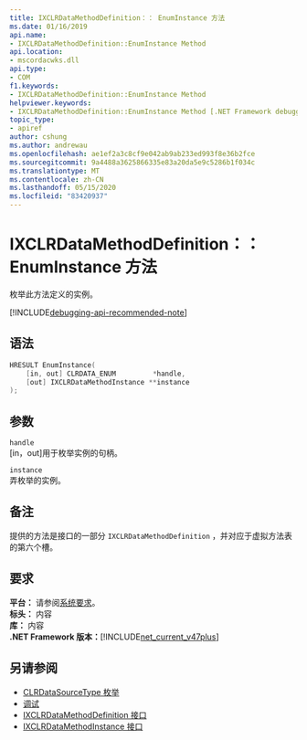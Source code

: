 ```yaml
---
title: IXCLRDataMethodDefinition：： EnumInstance 方法
ms.date: 01/16/2019
api.name:
- IXCLRDataMethodDefinition::EnumInstance Method
api.location:
- mscordacwks.dll
api.type:
- COM
f1.keywords:
- IXCLRDataMethodDefinition::EnumInstance Method
helpviewer.keywords:
- IXCLRDataMethodDefinition::EnumInstance Method [.NET Framework debugging]
topic_type:
- apiref
author: cshung
ms.author: andrewau
ms.openlocfilehash: ae1ef2a3c8cf9e042ab9ab233ed993f8e36b2fce
ms.sourcegitcommit: 9a4488a3625866335e83a20da5e9c5286b1f034c
ms.translationtype: MT
ms.contentlocale: zh-CN
ms.lasthandoff: 05/15/2020
ms.locfileid: "83420937"
---
```

# <a name="ixclrdatamethoddefinitionenuminstance-method"></a>IXCLRDataMethodDefinition：： EnumInstance 方法

枚举此方法定义的实例。

[!INCLUDE[debugging-api-recommended-note](../../../../includes/debugging-api-recommended-note.md)]

## <a name="syntax"></a>语法

```cpp
HRESULT EnumInstance(
    [in, out] CLRDATA_ENUM         *handle,
    [out] IXCLRDataMethodInstance **instance
);
```

## <a name="parameters"></a>参数

`handle`\
[in，out]用于枚举实例的句柄。

`instance`\
弄枚举的实例。

## <a name="remarks"></a>备注

提供的方法是接口的一部分 `IXCLRDataMethodDefinition` ，并对应于虚拟方法表的第六个槽。

## <a name="requirements"></a>要求

**平台：** 请参阅[系统要求](../../get-started/system-requirements.md)。  
**标头：** 内容  
**库：** 内容  
**.NET Framework 版本：**[!INCLUDE[net_current_v47plus](../../../../includes/net-current-v47plus.md)]  

## <a name="see-also"></a>另请参阅

- [CLRDataSourceType 枚举](clrdatasourcetype-enumeration.md)
- [调试](index.md)
- [IXCLRDataMethodDefinition 接口](ixclrdatamethoddefinition-interface.md)
- [IXCLRDataMethodInstance 接口](ixclrdatamethodinstance-interface.md)
